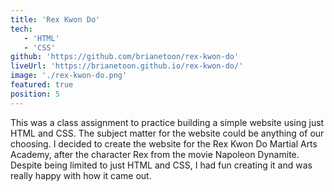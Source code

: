 ```yaml
---
title: 'Rex Kwon Do'
tech:
   - 'HTML'
   - 'CSS'
github: 'https://github.com/brianetoon/rex-kwon-do'
liveUrl: 'https://brianetoon.github.io/rex-kwon-do/'
image: './rex-kwon-do.png'
featured: true
position: 5
---
```


This was a class assignment to practice building a simple website using just HTML and CSS. The subject matter for the website could be anything of our choosing. I decided to create the website for the Rex Kwon Do Martial Arts Academy, after the character Rex from the movie Napoleon Dynamite. Despite being limited to just HTML and CSS, I had fun creating it and was really happy with how it came out.
